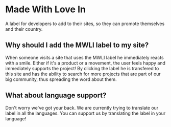 # Made With Love In
A label for developers to add to their sites, so they can promote themselves and their country. 

## Why should I add the MWLI label to my site?
When someone visits a site that uses the MWLI label he immediately reacts with a smile. Either if it's a product or a movement, the user feels happy and immediately supports the project! By clicking the label he is transfered to this site and has the ability to search for more projects that are part of our big community, thus spreading the word about them.

## What about language support?
Don't worry we've got your back. We are currently trying to translate our label in all the languages.
You can support us by translating the label in your language!

